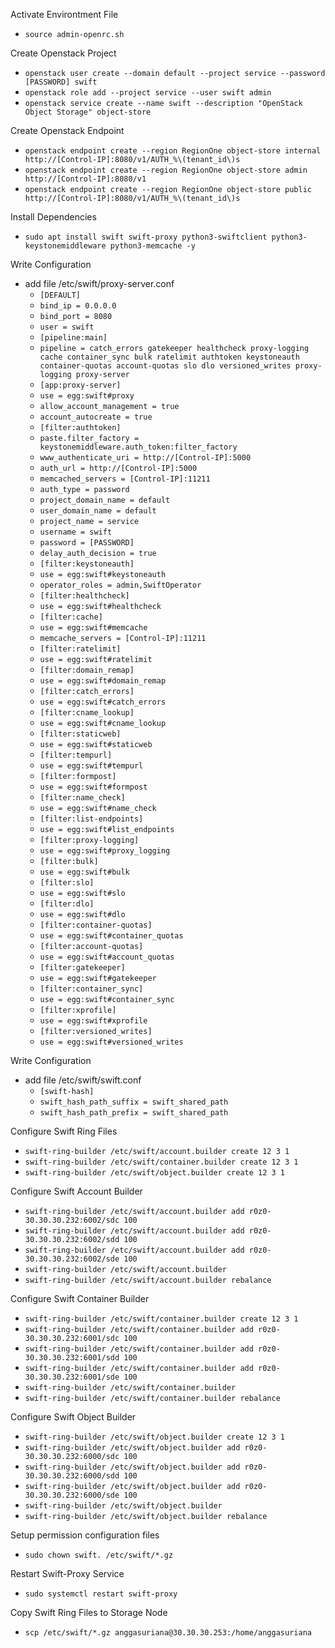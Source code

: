 Activate Environtment File
- `````source admin-openrc.sh`````

Create Openstack Project
- `````openstack user create --domain default --project service --password [PASSWORD] swift`````
- `````openstack role add --project service --user swift admin`````
- `````openstack service create --name swift --description "OpenStack Object Storage" object-store`````

Create Openstack Endpoint
- `````openstack endpoint create --region RegionOne object-store internal http://[Control-IP]:8080/v1/AUTH_%\(tenant_id\)s`````
- `````openstack endpoint create --region RegionOne object-store admin http://[Control-IP]:8080/v1`````
- `````openstack endpoint create --region RegionOne object-store public http://[Control-IP]:8080/v1/AUTH_%\(tenant_id\)s`````

Install Dependencies
- `````sudo apt install swift swift-proxy python3-swiftclient python3-keystonemiddleware python3-memcache -y`````

Write Configuration
- add file /etc/swift/proxy-server.conf
  - `````[DEFAULT]`````
  - `````bind_ip = 0.0.0.0`````
  - `````bind_port = 8080`````
  - `````user = swift`````
  - `````[pipeline:main]`````
  - `````pipeline = catch_errors gatekeeper healthcheck proxy-logging cache container_sync bulk ratelimit authtoken keystoneauth container-quotas account-quotas slo dlo versioned_writes proxy-logging proxy-server`````
  - `````[app:proxy-server]`````
  - `````use = egg:swift#proxy`````
  - `````allow_account_management = true`````
  - `````account_autocreate = true`````
  - `````[filter:authtoken]`````
  - `````paste.filter_factory = keystonemiddleware.auth_token:filter_factory`````
  - `````www_authenticate_uri = http://[Control-IP]:5000`````
  - `````auth_url = http://[Control-IP]:5000`````
  - `````memcached_servers = [Control-IP]:11211`````
  - `````auth_type = password`````
  - `````project_domain_name = default`````
  - `````user_domain_name = default`````
  - `````project_name = service`````
  - `````username = swift`````
  - `````password = [PASSWORD]`````
  - `````delay_auth_decision = true`````
  - `````[filter:keystoneauth]`````
  - `````use = egg:swift#keystoneauth`````
  - `````operator_roles = admin,SwiftOperator`````
  - `````[filter:healthcheck]`````
  - `````use = egg:swift#healthcheck`````
  - `````[filter:cache]`````
  - `````use = egg:swift#memcache`````
  - `````memcache_servers = [Control-IP]:11211`````
  - `````[filter:ratelimit]`````
  - `````use = egg:swift#ratelimit`````
  - `````[filter:domain_remap]`````
  - `````use = egg:swift#domain_remap`````
  - `````[filter:catch_errors]`````
  - `````use = egg:swift#catch_errors`````
  - `````[filter:cname_lookup]`````
  - `````use = egg:swift#cname_lookup`````
  - `````[filter:staticweb]`````
  - `````use = egg:swift#staticweb`````
  - `````[filter:tempurl]`````
  - `````use = egg:swift#tempurl`````
  - `````[filter:formpost]`````
  - `````use = egg:swift#formpost`````
  - `````[filter:name_check]`````
  - `````use = egg:swift#name_check`````
  - `````[filter:list-endpoints]`````
  - `````use = egg:swift#list_endpoints`````
  - `````[filter:proxy-logging]`````
  - `````use = egg:swift#proxy_logging`````
  - `````[filter:bulk]`````
  - `````use = egg:swift#bulk`````
  - `````[filter:slo]`````
  - `````use = egg:swift#slo`````
  - `````[filter:dlo]`````
  - `````use = egg:swift#dlo`````
  - `````[filter:container-quotas]`````
  - `````use = egg:swift#container_quotas`````
  - `````[filter:account-quotas]`````
  - `````use = egg:swift#account_quotas`````
  - `````[filter:gatekeeper]`````
  - `````use = egg:swift#gatekeeper`````
  - `````[filter:container_sync]`````
  - `````use = egg:swift#container_sync`````
  - `````[filter:xprofile]`````
  - `````use = egg:swift#xprofile`````
  - `````[filter:versioned_writes]`````
  - `````use = egg:swift#versioned_writes`````

Write Configuration
- add file /etc/swift/swift.conf
  - `````[swift-hash]`````
  - `````swift_hash_path_suffix = swift_shared_path`````
  - `````swift_hash_path_prefix = swift_shared_path`````

Configure Swift Ring Files
- `````swift-ring-builder /etc/swift/account.builder create 12 3 1`````
- `````swift-ring-builder /etc/swift/container.builder create 12 3 1`````
- `````swift-ring-builder /etc/swift/object.builder create 12 3 1`````

Configure Swift Account Builder
- `````swift-ring-builder /etc/swift/account.builder add r0z0-30.30.30.232:6002/sdc 100`````
- `````swift-ring-builder /etc/swift/account.builder add r0z0-30.30.30.232:6002/sdd 100`````
- `````swift-ring-builder /etc/swift/account.builder add r0z0-30.30.30.232:6002/sde 100`````
- `````swift-ring-builder /etc/swift/account.builder`````
- `````swift-ring-builder /etc/swift/account.builder rebalance`````

Configure Swift Container Builder
- `````swift-ring-builder /etc/swift/container.builder create 12 3 1`````
- `````swift-ring-builder /etc/swift/container.builder add r0z0-30.30.30.232:6001/sdc 100`````
- `````swift-ring-builder /etc/swift/container.builder add r0z0-30.30.30.232:6001/sdd 100`````
- `````swift-ring-builder /etc/swift/container.builder add r0z0-30.30.30.232:6001/sde 100`````
- `````swift-ring-builder /etc/swift/container.builder`````
- `````swift-ring-builder /etc/swift/container.builder rebalance`````

Configure Swift Object Builder
- `````swift-ring-builder /etc/swift/object.builder create 12 3 1`````
- `````swift-ring-builder /etc/swift/object.builder add r0z0-30.30.30.232:6000/sdc 100`````
- `````swift-ring-builder /etc/swift/object.builder add r0z0-30.30.30.232:6000/sdd 100`````
- `````swift-ring-builder /etc/swift/object.builder add r0z0-30.30.30.232:6000/sde 100`````
- `````swift-ring-builder /etc/swift/object.builder`````
- `````swift-ring-builder /etc/swift/object.builder rebalance`````

Setup permission configuration files
- `````sudo chown swift. /etc/swift/*.gz`````

Restart Swift-Proxy Service
- `````sudo systemctl restart swift-proxy`````

Copy Swift Ring Files to Storage Node
- `````scp /etc/swift/*.gz anggasuriana@30.30.30.253:/home/anggasuriana`````
